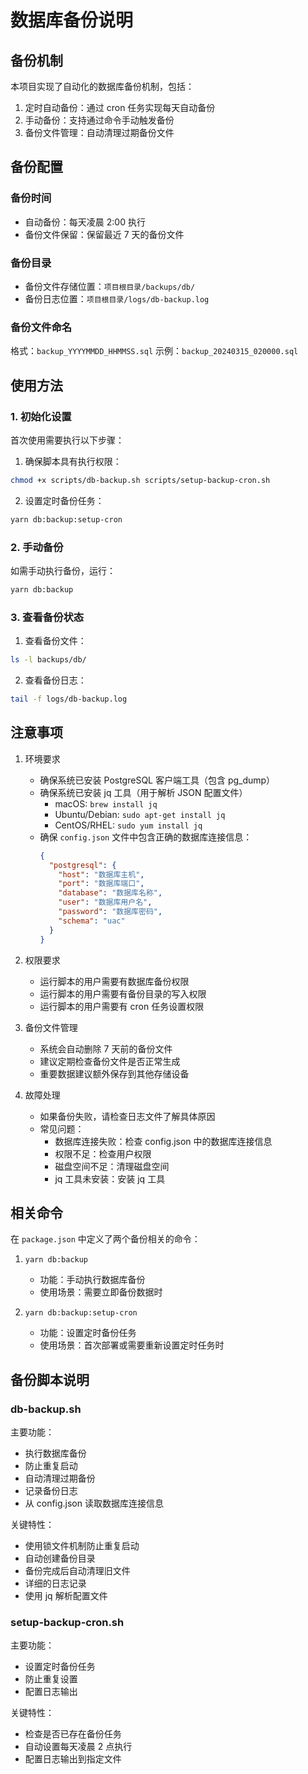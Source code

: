 # 数据库备份说明

## 备份机制

本项目实现了自动化的数据库备份机制，包括：

1. 定时自动备份：通过 cron 任务实现每天自动备份
2. 手动备份：支持通过命令手动触发备份
3. 备份文件管理：自动清理过期备份文件

## 备份配置

### 备份时间
- 自动备份：每天凌晨 2:00 执行
- 备份文件保留：保留最近 7 天的备份文件

### 备份目录
- 备份文件存储位置：`项目根目录/backups/db/`
- 备份日志位置：`项目根目录/logs/db-backup.log`

### 备份文件命名
格式：`backup_YYYYMMDD_HHMMSS.sql`
示例：`backup_20240315_020000.sql`

## 使用方法

### 1. 初始化设置

首次使用需要执行以下步骤：

1. 确保脚本具有执行权限：
```bash
chmod +x scripts/db-backup.sh scripts/setup-backup-cron.sh
```

2. 设置定时备份任务：
```bash
yarn db:backup:setup-cron
```

### 2. 手动备份

如需手动执行备份，运行：
```bash
yarn db:backup
```

### 3. 查看备份状态

1. 查看备份文件：
```bash
ls -l backups/db/
```

2. 查看备份日志：
```bash
tail -f logs/db-backup.log
```

## 注意事项

1. 环境要求
   - 确保系统已安装 PostgreSQL 客户端工具（包含 pg_dump）
   - 确保系统已安装 jq 工具（用于解析 JSON 配置文件）
     - macOS: `brew install jq`
     - Ubuntu/Debian: `sudo apt-get install jq`
     - CentOS/RHEL: `sudo yum install jq`
   - 确保 `config.json` 文件中包含正确的数据库连接信息：
     ```json
     {
       "postgresql": {
         "host": "数据库主机",
         "port": "数据库端口",
         "database": "数据库名称",
         "user": "数据库用户名",
         "password": "数据库密码",
         "schema": "uac"
       }
     }
     ```

2. 权限要求
   - 运行脚本的用户需要有数据库备份权限
   - 运行脚本的用户需要有备份目录的写入权限
   - 运行脚本的用户需要有 cron 任务设置权限

3. 备份文件管理
   - 系统会自动删除 7 天前的备份文件
   - 建议定期检查备份文件是否正常生成
   - 重要数据建议额外保存到其他存储设备

4. 故障处理
   - 如果备份失败，请检查日志文件了解具体原因
   - 常见问题：
     - 数据库连接失败：检查 config.json 中的数据库连接信息
     - 权限不足：检查用户权限
     - 磁盘空间不足：清理磁盘空间
     - jq 工具未安装：安装 jq 工具

## 相关命令

在 `package.json` 中定义了两个备份相关的命令：

1. `yarn db:backup`
   - 功能：手动执行数据库备份
   - 使用场景：需要立即备份数据时

2. `yarn db:backup:setup-cron`
   - 功能：设置定时备份任务
   - 使用场景：首次部署或需要重新设置定时任务时

## 备份脚本说明

### db-backup.sh

主要功能：
- 执行数据库备份
- 防止重复启动
- 自动清理过期备份
- 记录备份日志
- 从 config.json 读取数据库连接信息

关键特性：
- 使用锁文件机制防止重复启动
- 自动创建备份目录
- 备份完成后自动清理旧文件
- 详细的日志记录
- 使用 jq 解析配置文件

### setup-backup-cron.sh

主要功能：
- 设置定时备份任务
- 防止重复设置
- 配置日志输出

关键特性：
- 检查是否已存在备份任务
- 自动设置每天凌晨 2 点执行
- 配置日志输出到指定文件
